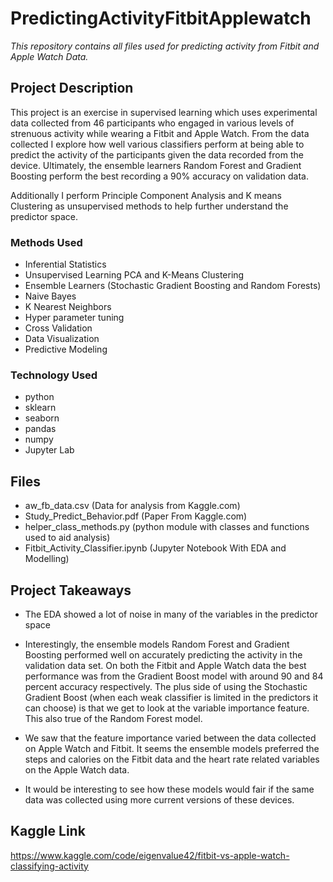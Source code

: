 # PredictingActivityFitbitApplewatch


*This repository contains all files used for predicting activity from Fitbit and Apple Watch Data.*

## Project Description
This project is an exercise in supervised learning which uses experimental data collected from 46 participants who engaged in various levels of strenuous activity while wearing a Fitbit and Apple Watch. From the data collected I explore how well various classifiers perform at being able to predict the activity of the participants given the data recorded from the device. Ultimately, the ensemble learners Random Forest and Gradient Boosting perform the best recording a 90% accuracy on validation data. 

Additionally I perform Principle Component Analysis and K means Clustering as unsupervised methods to help further understand the predictor space.

### Methods Used
* Inferential Statistics
* Unsupervised Learning PCA and K-Means Clustering
* Ensemble Learners (Stochastic Gradient Boosting and Random Forests)
* Naive Bayes
* K Nearest Neighbors
* Hyper parameter tuning
* Cross Validation
* Data Visualization
* Predictive Modeling

### Technology Used
* python
* sklearn
* seaborn
* pandas
* numpy
* Jupyter Lab

## Files
* aw_fb_data.csv (Data for analysis from Kaggle.com)
* Study_Predict_Behavior.pdf (Paper From Kaggle.com)
* helper_class_methods.py (python module with classes and functions used to aid analysis)
* Fitbit_Activity_Classifier.ipynb (Jupyter Notebook With EDA and Modelling)

## Project Takeaways
* The EDA showed a lot of noise in many of the variables in the predictor space

* Interestingly, the ensemble models Random Forest and Gradient Boosting performed well on accurately predicting the activity in the validation data set. On both the Fitbit and Apple Watch data the best performance was from the Gradient Boost model with around 90 and 84 percent accuracy respectively. The plus side of using the Stochastic Gradient Boost (when each weak classifier is limited in the predictors it can choose) is that we get to look at the variable importance feature. This also true of the Random Forest model.

* We saw that the feature importance varied between the data collected on Apple Watch and Fitbit. It seems the ensemble models preferred the steps and calories on the Fitbit data and the heart rate related variables on the Apple Watch data. 

* It would be interesting to see how these models would fair if the same data was collected using more current versions of these devices.
 


## Kaggle Link
https://www.kaggle.com/code/eigenvalue42/fitbit-vs-apple-watch-classifying-activity
